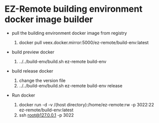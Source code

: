 # EZ-Remote building environment docker image builder

* pull the building environment docker image from registry
    1. docker pull veex.docker.mirror:5000/ez-remote/build-env:latest
    
* build preview docker
    1. ../../build-env/build.sh ez-remote build-env 
    
* build release docker
    1. change the version file
    2. ../../build-env/build.sh ez-remote build-env release
    
* Run docker
    1. docker run -d -v /(host directory):/home/ez-remote:rw -p 3022:22 ez-remote/build-env:latest
    2. ssh root@127.0.0.1 -p 3022
